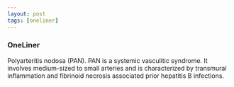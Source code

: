 ```yaml
---
layout: post
tags: [oneliner]
---
```



### OneLiner

Polyarteritis nodosa (PAN). PAN is a systemic vasculitic syndrome. It involves medium-sized to small arteries and is characterized by transmural inflammation and fibrinoid necrosis associated prior hepatitis B infections.
